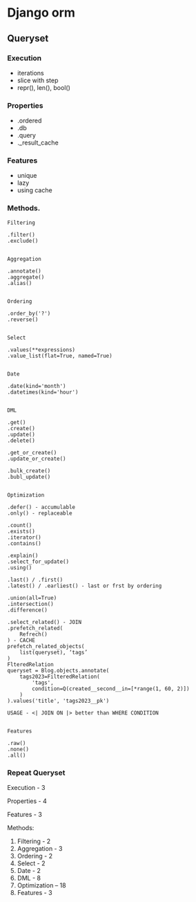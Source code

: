 ﻿# Django orm 

## Queryset

### Execution

* iterations
* slice with step
* repr(), len(), bool()

### Properties

* .ordered
* .db
* .query
* ._result_cache


### Features
* unique 
* lazy
* using cache


### Methods.

```
Filtering

.filter() 
.exclude()


Aggregation

.annotate()
.aggregate()
.alias()


Ordering

.order_by('?')
.reverse()


Select

.values(**expressions)
.value_list(flat=True, named=True)


Date

.date(kind='month')
.datetimes(kind='hour')


DML 

.get()
.create()
.update()
.delete()

.get_or_create()
.update_or_create()

.bulk_create()
.bubl_update()


Optimization

.defer() - accumulable
.only() - replaceable

.count()
.exists()
.iterator()
.contains()

.explain()
.select_for_update()
.using()

.last() / .first()
.latest() / .earliest() - last or frst by ordering

.union(all=True)
.intersection()
.difference()

.select_related() - JOIN
.prefetch_related(
    Refrech()
) - CACHE
prefetch_related_objects(
    list(queryset), ‘tags’
)
FlteredRelation
queryset = Blog.objects.annotate(
    tags2023=FilteredRelation(
        'tags',
        condition=Q(created__second__in=[*range(1, 60, 2)])
    )
).values('title', 'tags2023__pk')

USAGE - <| JOIN ON |> better than WHERE CONDITION 


Features

.raw()
.none()
.all()
```

### Repeat Queryset

Execution - 3

Properties - 4

Features - 3

Methods:
1. Filtering - 2
2. Aggregation - 3
3. Ordering - 2
4. Select - 2
5. Date - 2
6. DML - 8
7. Optimization – 18
8. Features - 3
